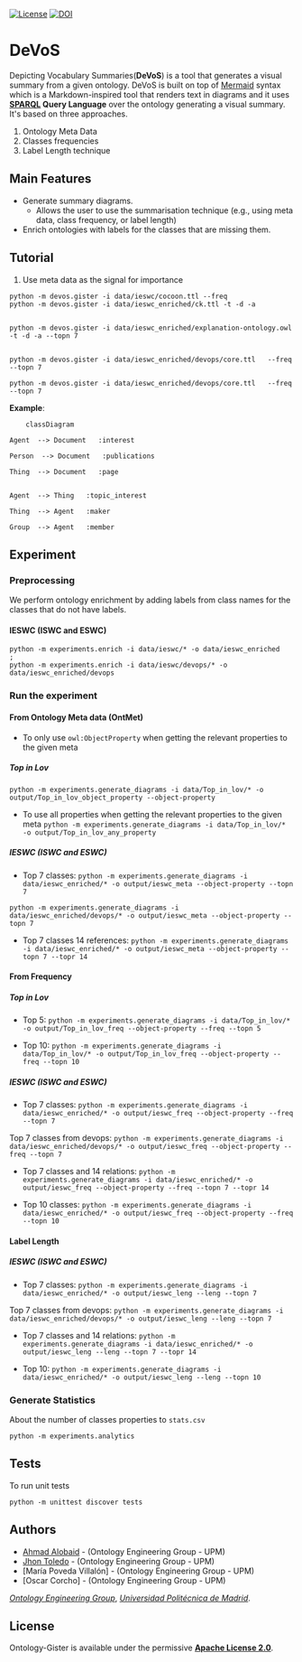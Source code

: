 [![License](https://camo.githubusercontent.com/d6aa9e530d2e113934db4c4c984411041c92b3a120223790c67d37291d373822/68747470733a2f2f696d672e736869656c64732e696f2f707970692f6c2f6d6f7270682d6b67632e737667)](https://github.com/oeg-upm/morph-kgc/blob/main/LICENSE) [![DOI](https://camo.githubusercontent.com/cb4ada9b60b4ebbede3565b01c9b8aace5283e8fa6eda21d0d9c46abf4d53cc2/68747470733a2f2f7a656e6f646f2e6f72672f62616467652f3331313935363236302e7376673f7374796c653d666c6174)](https://zenodo.org/record/7456085#.Y9vBhnZBzGI) 

# DeVoS
Depicting Vocabulary Summaries(**DeVoS**) is a tool that generates a visual summary from a given ontology. DeVoS is built on top of [Mermaid](https://mermaid.js.org/) syntax which is a Markdown-inspired tool that renders text in diagrams and it uses **[SPARQL](https://www.w3.org/TR/rdf-sparql-query/) Query Language** over the ontology generating a visual summary. It's based on three approaches.

1. Ontology Meta Data 
2. Classes frequencies
3. Label Length technique


## Main Features
* Generate summary diagrams.
  * Allows the user to use the summarisation technique (e.g., using meta data, class frequency, or label length)
* Enrich ontologies with labels for the classes that are missing them.

## Tutorial

1. Use meta data as the signal for importance
```
python -m devos.gister -i data/ieswc/cocoon.ttl --freq
python -m devos.gister -i data/ieswc_enriched/ck.ttl -t -d -a  


python -m devos.gister -i data/ieswc_enriched/explanation-ontology.owl  -t -d -a --topn 7


python -m devos.gister -i data/ieswc_enriched/devops/core.ttl   --freq --topn 7

python -m devos.gister -i data/ieswc_enriched/devops/core.ttl   --freq --topn 7
```





**Example**:


```mermaid
	classDiagram

Agent  --> Document   :interest  

Person  --> Document   :publications  

Thing  --> Document   :page  


Agent  --> Thing   :topic_interest  

Thing  --> Agent   :maker  

Group  --> Agent   :member  
```

## Experiment

### Preprocessing 
We perform ontology enrichment by adding labels from class names for the classes that do not
have labels.

#### IESWC (ISWC and ESWC)
```
python -m experiments.enrich -i data/ieswc/* -o data/ieswc_enriched
;
python -m experiments.enrich -i data/ieswc/devops/* -o data/ieswc_enriched/devops
```




### Run the experiment

#### From Ontology Meta data (OntMet)

* To only use `owl:ObjectProperty` when getting the relevant properties to the given meta

##### Top in Lov
```python -m experiments.generate_diagrams -i data/Top_in_lov/* -o output/Top_in_lov_object_property --object-property```

* To use all properties when getting the relevant properties to the given meta
```python -m experiments.generate_diagrams -i data/Top_in_lov/* -o output/Top_in_lov_any_property```


##### IESWC (ISWC and ESWC)
* Top 7 classes: ```python -m experiments.generate_diagrams -i data/ieswc_enriched/* -o output/ieswc_meta --object-property --topn 7```

```python -m experiments.generate_diagrams -i data/ieswc_enriched/devops/* -o output/ieswc_meta --object-property --topn 7```


* Top 7 classes 14 references: ```python -m experiments.generate_diagrams -i data/ieswc_enriched/* -o output/ieswc_meta --object-property --topn 7 --topr 14```



#### From Frequency

##### Top in Lov


* Top 5: ```python -m experiments.generate_diagrams -i data/Top_in_lov/* -o output/Top_in_lov_freq --object-property --freq --topn 5```

* Top 10: ```python -m experiments.generate_diagrams -i data/Top_in_lov/* -o output/Top_in_lov_freq --object-property --freq --topn 10```


##### IESWC (ISWC and ESWC)

* Top 7 classes: ```python -m experiments.generate_diagrams -i data/ieswc_enriched/* -o output/ieswc_freq --object-property --freq --topn 7```

 Top 7 classes from devops: ```python -m experiments.generate_diagrams -i data/ieswc_enriched/devops/* -o output/ieswc_freq --object-property --freq --topn 7```

* Top 7 classes and 14 relations: ```python -m experiments.generate_diagrams -i data/ieswc_enriched/* -o output/ieswc_freq --object-property --freq --topn 7 --topr 14```

* Top 10 classes: ```python -m experiments.generate_diagrams -i data/ieswc_enriched/* -o output/ieswc_freq --object-property --freq --topn 10```

[//]: # "* Top 10 classes and 10 relations: ```python -m experiments.generate_diagrams -i data/ieswc/* -o output/ieswc_freq --object-property --freq --topn 10 --topr 10```"


#### Label Length
##### IESWC (ISWC and ESWC)

* Top 7 classes: ```python -m experiments.generate_diagrams -i data/ieswc_enriched/* -o output/ieswc_leng --leng --topn 7```

Top 7 classes from devops: ```python -m experiments.generate_diagrams -i data/ieswc_enriched/devops/* -o output/ieswc_leng --leng --topn 7```

* Top 7 classes and 14 relations: ```python -m experiments.generate_diagrams -i data/ieswc_enriched/* -o output/ieswc_leng --leng --topn 7 --topr 14```


* Top 10: ```python -m experiments.generate_diagrams -i data/ieswc_enriched/* -o output/ieswc_leng --leng --topn 10```



### Generate Statistics
About the number of classes properties to `stats.csv`
```
python -m experiments.analytics
```

[//]: # "#### Convert the md diagrams to pngs"

[//]: # "##### Requirement"

[//]: #
[//]: # "[mermaid-cli]&#40;https://github.com/mermaid-js/mermaid-cli&#41;"

[//]: #
[//]: # "##### Generate the pngs"

[//]: # "```"

[//]: # "python -m experiments.convert_diagrams -i output/Top_in_lov_freq_5/*.md"

[//]: # "```"

[//]: # "*Note: the coverted does not look as good as the rendered mermaid diagrams*"


## Tests
To run unit tests
```
python -m unittest discover tests 
```

## Authors

- [Ahmad Alobaid](https://github.com/ahmad88me) - (Ontology Engineering Group - UPM)
- [Jhon Toledo](https://github.com/jatoledo) - (Ontology Engineering Group - UPM)
- [María Poveda Villalón] - (Ontology Engineering Group - UPM)
- [Oscar Corcho] - (Ontology Engineering Group - UPM)

*[Ontology Engineering Group](https://oeg.fi.upm.es/)*, *[Universidad Politécnica de Madrid](https://www.upm.es/internacional)*.

## License

Ontology-Gister is available under the permissive **[Apache License 2.0](https://github.com/oeg-upm/Morph-KGC/blob/main/LICENSE)**.
